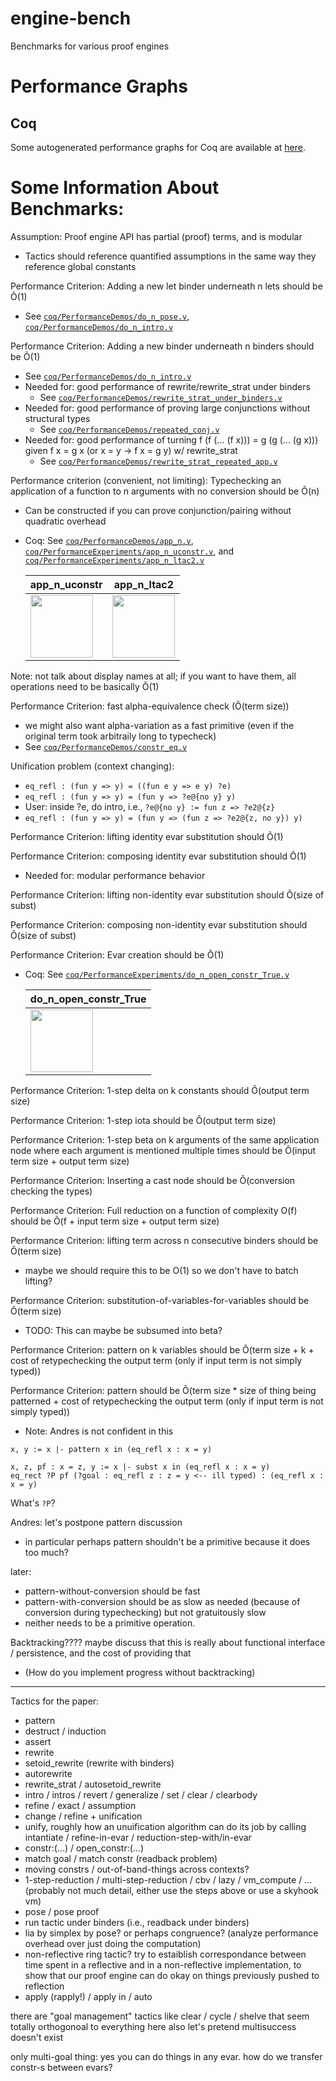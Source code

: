 # engine-bench
Benchmarks for various proof engines

# Performance Graphs
## Coq
Some autogenerated performance graphs for Coq are available at [here](https://mit-plv.github.io/engine-bench/coq.pdf).

# Some Information About Benchmarks:
Assumption: Proof engine API has partial (proof) terms, and is modular
- Tactics should reference quantified assumptions in the same way they reference global constants

Performance Criterion: Adding a new let binder underneath n lets should be Õ(1)
- See [`coq/PerformanceDemos/do_n_pose.v`](./coq/PerformanceDemos/do_n_pose.v), [`coq/PerformanceDemos/do_n_intro.v`](./coq/PerformanceDemos/do_n_intro.v)

Performance Criterion: Adding a new binder underneath n binders should be Õ(1)
- See [`coq/PerformanceDemos/do_n_intro.v`](./coq/PerformanceDemos/do_n_intro.v)
- Needed for: good performance of rewrite/rewrite_strat under binders
  + See [`coq/PerformanceDemos/rewrite_strat_under_binders.v`](./coq/PerformanceDemos/rewrite_strat_under_binders.v)
- Needed for: good performance of proving large conjunctions without structural types
  + See [`coq/PerformanceDemos/repeated_conj.v`](./coq/PerformanceDemos/repeated_conj.v)
- Needed for: good performance of turning f (f (... (f x))) = g (g (... (g x))) given f x = g x (or x = y -> f x = g y) w/ rewrite_strat
  + See [`coq/PerformanceDemos/rewrite_strat_repeated_app.v`](./coq/PerformanceDemos/rewrite_strat_repeated_app.v)

Performance criterion (convenient, not limiting): Typechecking an application of a function to n arguments with no conversion should be Õ(n)
- Can be constructed if you can prove conjunction/pairing without quadratic overhead
- Coq: See [`coq/PerformanceDemos/app_n.v`](./coq/PerformanceDemos/app_n.v), [`coq/PerformanceExperiments/app_n_uconstr.v`](./coq/PerformanceExperiments/app_n_uconstr.v), and [`coq/PerformanceExperiments/app_n_ltac2.v`](./coq/PerformanceExperiments/app_n_ltac2.v)

  app_n_uconstr | app_n_ltac2
  --|--
  <img src="https://mit-plv.github.io/engine-bench/coq/app-n-uconstr.svg" height=100px /> | <img src="https://mit-plv.github.io/engine-bench/coq/app-n-ltac2.svg" height=100px />

Note: not talk about display names at all; if you want to have them, all operations need to be basically Õ(1)

Performance Criterion: fast alpha-equivalence check (Õ(term size))
- we might also want alpha-variation as a fast primitive (even if the original term took arbitraily long to typecheck)
- See [`coq/PerformanceDemos/constr_eq.v`](./coq/PerformanceDemos/constr_eq.v)

Unification problem (context changing):
- `eq_refl : (fun y => y) = ((fun e y => e y) ?e)`
- `eq_refl : (fun y => y) = (fun y => ?e@{no y} y)`
- User: inside ?e, do intro, i.e., `?e@{no y} := fun z => ?e2@{z}`
- `eq_refl : (fun y => y) = (fun y => (fun z => ?e2@{z, no y}) y)`

Performance Criterion: lifting identity evar substitution should Õ(1)

Performance Criterion: composing identity evar substitution should Õ(1)
- Needed for: modular performance behavior

Performance Criterion: lifting non-identity evar substitution should Õ(size of subst)

Performance Criterion: composing non-identity evar substitution should Õ(size of subst)


Performance Criterion: Evar creation should be Õ(1)
- Coq: See [`coq/PerformanceExperiments/do_n_open_constr_True.v`](./coq/PerformanceExperiments/do_n_open_constr_True.v)

  do_n_open_constr_True |
  --|
  <img src="https://mit-plv.github.io/engine-bench/coq/do-n-open-constr-True.svg" height=100px /> |

Performance Criterion: 1-step delta on k constants should Õ(output term size)

Performance Criterion: 1-step iota should be Õ(output term size)

Performance Criterion: 1-step beta on k arguments of the same application node where each argument is mentioned multiple times should be Õ(input term size + output term size)


Performance Criterion: Inserting a cast node should be Õ(conversion checking the types)


Performance Criterion: Full reduction on a function of complexity O(f) should be Õ(f + input term size + output term size)

Performance Criterion: lifting term across n consecutive binders should be Õ(term size)
- maybe we should require this to be O(1) so we don't have to batch lifting?

Performance Criterion: substitution-of-variables-for-variables should be Õ(term size)
- TODO: This can maybe be subsumed into beta?

Performance Criterion: pattern on k variables should be Õ(term size + k + cost of retypechecking the output term (only if input term is not simply typed))

Performance Criterion: pattern should be Õ(term size * size of thing being patterned + cost of retypechecking the output term (only if input term is not simply typed))
- Note: Andres is not confident in this

```
x, y := x |- pattern x in (eq_refl x : x = y)

x, z, pf : x = z, y := x |- subst x in (eq_refl x : x = y)
eq_rect ?P pf (?goal : eq_refl z : z = y <-- ill typed) : (eq_refl x : x = y)
```
What's `?P`?

Andres: let's postpone pattern discussion
- in particular perhaps pattern shouldn't be a primitive because it does too much?

later:
- pattern-without-conversion should be fast
- pattern-with-conversion should be as slow as needed (because of conversion during typechecking) but not gratuitously slow
- neither needs to be a primitive operation.

Backtracking???? maybe discuss that this is really about functional interface / persistence, and the cost of providing that
- (How do you implement progress without backtracking)

----------

Tactics for the paper:

- pattern
- destruct / induction
- assert
- rewrite
- setoid_rewrite (rewrite with binders)
- autorewrite
- rewrite_strat / autosetoid_rewrite
- intro / intros / revert / generalize / set / clear / clearbody
- refine / exact / assumption
- change / refine + unification
- unify, roughly how an unuification algorithm can do its job by calling intantiate / refine-in-evar / reduction-step-with/in-evar
- constr:(...) / open_constr:(...)
- match goal / match constr (readback problem)
- moving constrs / out-of-band-things across contexts?
- 1-step-reduction / multi-step-reduction / cbv / lazy / vm_compute / ... (probably not much detail, either use the steps above or use a skyhook vm)
- pose / pose proof
- run tactic under binders (i.e., readback under binders)
- lia by simplex by pose? or perhaps congruence? (analyze performance overhead over just doing the computation)
- non-reflective ring tactic? try to estaiblish correspondance between time spent in a reflective and in a non-reflective implementation, to show that our proof engine can do okay on things previously pushed to reflection
- apply (rapply!) / apply in / auto


there are "goal management" tactics like clear / cycle / shelve that seem totally orthogonoal to everything here
also let's pretend multisuccess doesn't exist

only multi-goal thing: yes you can do things in any evar.
how do we transfer constr-s between evars?
